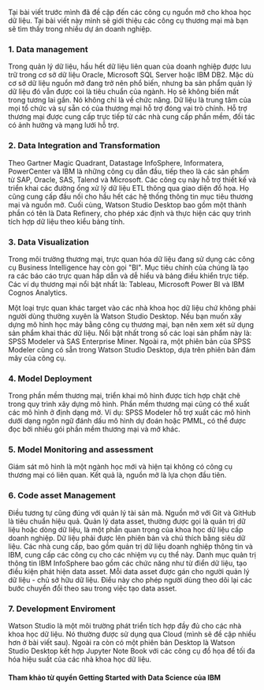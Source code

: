 Tại bài viết trước mình đã đề cập đến các công cụ nguồn mở cho khoa học dữ liệu. Tại bài viết này mình sẽ giới thiệu các công cụ thương mại mà bạn sẽ tìm thấy trong nhiều dự án doanh nghiệp. 
### 1. Data management
Trong quản lý dữ liệu, hầu hết dữ liệu liên quan của doanh nghiệp được lưu trữ trong cơ sở dữ liệu Oracle, Microsoft SQL Server hoặc IBM DB2. Mặc dù cơ sở dữ liệu nguồn mở đang trở nên phổ biến, nhưng ba sản phẩm quản lý dữ liệu đó vẫn được coi là tiêu chuẩn của ngành. Họ sẽ không biến mất trong tương lai gần. Nó không chỉ là về chức năng. Dữ liệu là trung tâm của mọi tổ chức và sự sẵn có của thương mại hỗ trợ đóng vai trò chính. Hỗ trợ thương mại được cung cấp trực tiếp từ các nhà cung cấp phần mềm, đối tác có ảnh hưởng và mạng lưới hỗ trợ. 

### 2. Data Integration and Transformation
Theo Gartner Magic Quadrant, Datastage InfoSphere, Informatera, PowerCenter và IBM là những công cụ dẫn đầu, tiếp theo là các sản phẩm từ SAP, Oracle, SAS, Talend và Microsoft. Các công cụ này hỗ trợ thiết kế và triển khai các đường ống xử lý dữ liệu ETL thông qua giao diện đồ họa. Họ cũng cung cấp đầu nối cho hầu hết các hệ thống thông tin mục tiêu thương mại và nguồn mở. Cuối cùng, Watson Studio Desktop bao gồm một thành phần có tên là Data Refinery, cho phép xác định và thực hiện các quy trình tích hợp dữ liệu theo kiểu bảng tính. 

### 3. Data Visualization
Trong môi trường thương mại, trực quan hóa dữ liệu đang sử dụng các công cụ Business Intelligence hay còn gọi  "BI". Mục tiêu chính của chúng là tạo ra các báo cáo trực quan hấp dẫn và dễ hiểu và bảng điều khiển trực tiếp. 
Các ví dụ thương mại nổi bật nhất là: Tableau, Microsoft Power BI và IBM Cognos Analytics. 

Một loại trực quan khác target vào các nhà khoa học dữ liệu chứ không phải người dùng thường xuyên là Watson Studio Desktop. Nếu bạn muốn xây dựng mô hình học máy bằng công cụ thương mại, bạn nên xem xét sử dụng sản phẩm khai thác dữ liệu. Nổi bật nhất trong số các loại sản phẩm này là: SPSS Modeler và SAS Enterprise Miner. Ngoài ra, một phiên bản của SPSS Modeler cũng có sẵn trong Watson Studio Desktop, dựa trên phiên bản đám mây của công cụ.

### 4. Model Deployment
Trong phần mềm thương mại, triển khai mô hình được tích hợp chặt chẽ trong quy trình xây dựng mô hình.  Phần mềm thương mại cũng có thể xuất các mô hình ở định dạng mở. Ví dụ: SPSS Modeler hỗ trợ xuất các mô hình dưới dạng ngôn ngữ đánh dấu mô hình dự đoán hoặc PMML, có thể được đọc bởi nhiều gói phần mềm thương mại và mở khác. 

### 5. Model Monitoring and assessment 
Giám sát mô hình là một ngành học mới và hiện tại không có công cụ thương mại có liên quan. Kết quả là, nguồn mở là lựa chọn đầu tiên.

### 6. Code asset Management
Điều tương tự cũng đúng với quản lý tài sản mã. Nguồn mở với Git và GitHub là tiêu chuẩn hiệu quả. Quản lý data asset, thường được gọi là quản trị dữ liệu hoặc dòng dữ liệu, là một phần quan trọng của khoa học dữ liệu cấp doanh nghiệp. Dữ liệu phải được lên phiên bản và chú thích bằng siêu dữ liệu. Các nhà cung cấp, bao gồm quản trị dữ liệu doanh nghiệp thông tin và IBM, cung cấp các công cụ cho các nhiệm vụ cụ thể này. Danh mục quản trị thông tin IBM InfoSphere bao gồm các chức năng như từ điển dữ liệu, tạo điều kiện phát hiện data asset. Mỗi data asset được gán cho người quản lý dữ liệu - chủ sở hữu dữ liệu. Điều này cho phép người dùng theo dõi lại các bước chuyển đổi theo sau trong việc tạo data asset. 

### 7. Development Enviroment
Watson Studio là một môi trường phát triển tích hợp đầy đủ cho các nhà khoa học dữ liệu. Nó thường được sử dụng qua Cloud (mình sẽ đề cập nhiều hơn ở bài viết sau). Ngoài ra còn có một phiên bản Desktop là Watson Studio Desktop kết hợp Jupyter Note Book với các công cụ đồ họa để tối đa hóa hiệu suất của các nhà khoa học dữ liệu.

#### Tham khảo từ quyển Getting Started with Data Science của IBM